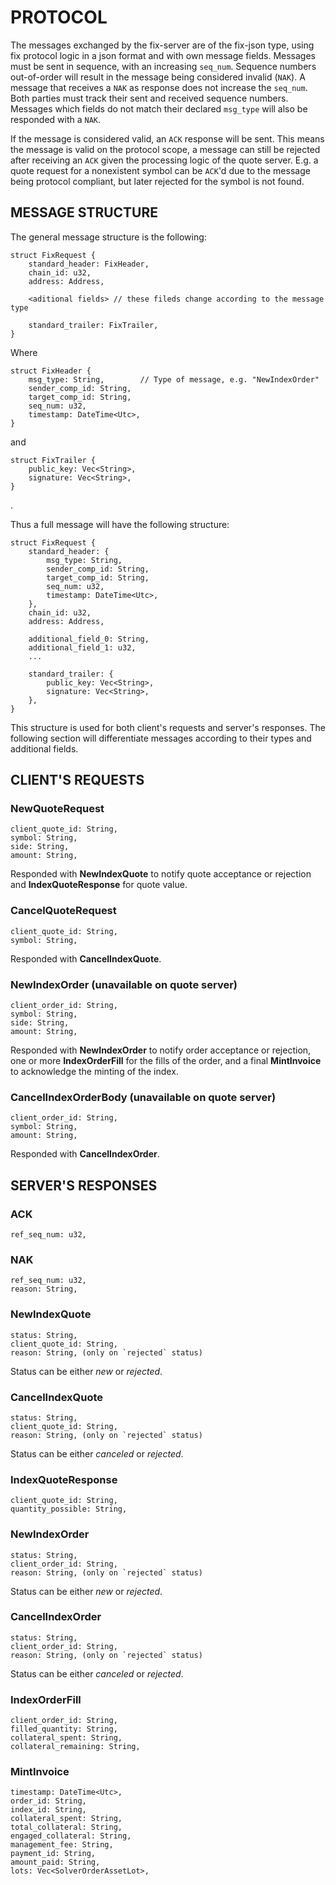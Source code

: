 # PROTOCOL

The messages exchanged by the fix-server are of the fix-json type, using fix protocol logic in a json format and with own message fields. Messages must be sent in sequence, with an increasing `seq_num`. Sequence numbers out-of-order will result in the message being considered invalid (`NAK`). A message that receives a `NAK` as response does not increase the `seq_num`. Both parties must track their sent and received sequence numbers. Messages which fields do not match their declared `msg_type` will also be responded with a `NAK`.

If the message is considered valid, an `ACK` response will be sent. This means the message is valid on the protocol scope, a message can still be rejected after receiving an `ACK` given the processing logic of the quote server. E.g. a quote request for a nonexistent symbol can be `ACK`'d due to the message being protocol compliant, but later rejected for the symbol is not found.


## MESSAGE STRUCTURE

The general message structure is the following:

```
struct FixRequest {
    standard_header: FixHeader,
    chain_id: u32,
    address: Address,

    <aditional fields> // these fileds change according to the message type

    standard_trailer: FixTrailer,
}
```

Where

```
struct FixHeader {
    msg_type: String,        // Type of message, e.g. "NewIndexOrder"
    sender_comp_id: String,
    target_comp_id: String,
    seq_num: u32,
    timestamp: DateTime<Utc>,
}
```

and

```
struct FixTrailer {
    public_key: Vec<String>,
    signature: Vec<String>,
}
```
.

Thus a full message will have the following structure:


```
struct FixRequest {
    standard_header: {
        msg_type: String, 
        sender_comp_id: String,
        target_comp_id: String,
        seq_num: u32,
        timestamp: DateTime<Utc>,
    },
    chain_id: u32,
    address: Address,

    additional_field_0: String,
    additional_field_1: u32,
    ...

    standard_trailer: {
        public_key: Vec<String>,
        signature: Vec<String>,
    },
}
```

This structure is used for both client's requests and server's responses. The following section will differentiate messages according to their types and additional fields.



## CLIENT'S REQUESTS

### NewQuoteRequest
```
client_quote_id: String,
symbol: String,
side: String,
amount: String,
```

Responded with **NewIndexQuote** to notify quote acceptance or rejection and **IndexQuoteResponse** for quote value.


### CancelQuoteRequest
```
client_quote_id: String,
symbol: String,
```

Responded with **CancelIndexQuote**.


### NewIndexOrder (unavailable on quote server)
```
client_order_id: String,
symbol: String,
side: String,
amount: String,
```

Responded with **NewIndexOrder** to notify order acceptance or rejection, one or more **IndexOrderFill** for the fills of the order, and a final **MintInvoice** to acknowledge the minting of the index.


### CancelIndexOrderBody (unavailable on quote server)
```
client_order_id: String,
symbol: String,
amount: String,
```

Responded with **CancelIndexOrder**.


## SERVER'S RESPONSES

### ACK
```
ref_seq_num: u32,
```


### NAK
```
ref_seq_num: u32,
reason: String,
```


### NewIndexQuote
```
status: String,
client_quote_id: String,
reason: String, (only on `rejected` status)
```

Status can be either *new* or *rejected*.


### CancelIndexQuote
```
status: String,
client_quote_id: String,
reason: String, (only on `rejected` status)
```

Status can be either *canceled* or *rejected*.


### IndexQuoteResponse
```
client_quote_id: String,
quantity_possible: String,
```


### NewIndexOrder
```
status: String,
client_order_id: String,
reason: String, (only on `rejected` status)
```

Status can be either *new* or *rejected*.



### CancelIndexOrder
```
status: String,
client_order_id: String,
reason: String, (only on `rejected` status)
```

Status can be either *canceled* or *rejected*.


### IndexOrderFill
```
client_order_id: String,
filled_quantity: String,
collateral_spent: String,
collateral_remaining: String,
```


### MintInvoice
```
timestamp: DateTime<Utc>,
order_id: String,
index_id: String,
collateral_spent: String,
total_collateral: String,
engaged_collateral: String,
management_fee: String,
payment_id: String,
amount_paid: String,
lots: Vec<SolverOrderAssetLot>,
```
